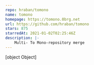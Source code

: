 ```yaml
---
repo: hraban/tomono
name: tomono
homepage: https://tomono.0brg.net
url: https://github.com/hraban/tomono
stars: 875
starredAt: 2021-01-02T02:25:46Z
description: |-
    Multi- To Mono-repository merge
---
```


[object Object]
